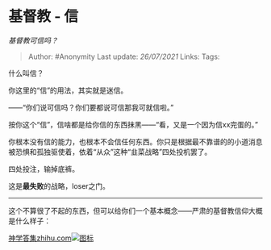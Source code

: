 # 基督教 - 信
*基督教可信吗？*

> Author: #Anonymity
> Last update: *26/07/2021*
> Links:
> Tags:

什么叫信？

你这里的“信”的用法，其实就是迷信。

——“你们说可信吗？你们要都说可信那我可就信啦。”

按你这个“信”，信啥都是给你信的东西抹黑——“看，又是一个因为信xx完蛋的。”

你根本没有信的能力，也根本不会信任何东西。你只是根据最不靠谱的的小道消息被恐惧和孤独驱使着，依着“从众”这种“韭菜战略”四处投机罢了。

四处投注，输掉底裤。

这是**最失败**的战略，loser之门。

---

这个不算很了不起的东西，但可以给你们一个基本概念——严肃的基督教信仰大概是什么样子：

[神学答集​zhihu.com![图标](https://zhstatic.zhihu.com/assets/zhihu/editor/zhihu-card-default.svg)](https://zhihu.com/collection/302477035)
